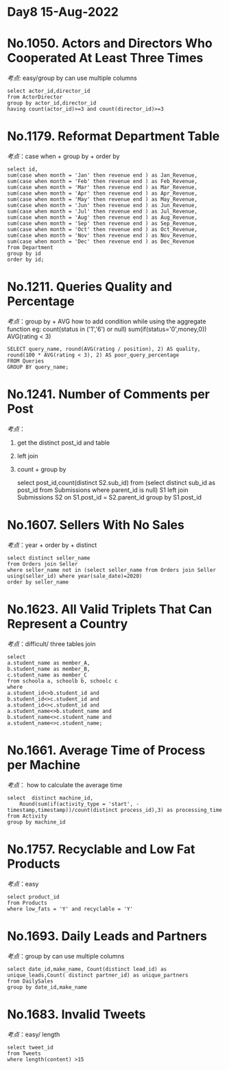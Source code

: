 #
Day8 15-Aug-2022
====

####
No.1050. Actors and Directors Who Cooperated At Least Three Times
==
*考点*: easy/group by can use multiple columns 
    
    select actor_id,director_id
    from ActorDirector
    group by actor_id,director_id
    having count(actor_id)>=3 and count(director_id)>=3

####

####
No.1179. Reformat Department Table
==
*考点*：case when + group by + order by 

    select id,
    sum(case when month = 'Jan' then revenue end ) as Jan_Revenue,
    sum(case when month = 'Feb' then revenue end ) as Feb_Revenue,
    sum(case when month = 'Mar' then revenue end ) as Mar_Revenue,
    sum(case when month = 'Apr' then revenue end ) as Apr_Revenue,
    sum(case when month = 'May' then revenue end ) as May_Revenue,
    sum(case when month = 'Jun' then revenue end ) as Jun_Revenue,
    sum(case when month = 'Jul' then revenue end ) as Jul_Revenue,
    sum(case when month = 'Aug' then revenue end ) as Aug_Revenue,
    sum(case when month = 'Sep' then revenue end ) as Sep_Revenue,
    sum(case when month = 'Oct' then revenue end ) as Oct_Revenue,
    sum(case when month = 'Nov' then revenue end ) as Nov_Revenue,
    sum(case when month = 'Dec' then revenue end ) as Dec_Revenue
    from Department
    group by id 
    order by id;
    
####

####
No.1211. Queries Quality and Percentage
==
*考点*：group by + AVG
how to add condition while using the aggregate function
eg:
count(status in ('1','6')  or null) 
sum(if(status='0',money,0))    
AVG(rating < 3)

    SELECT query_name, round(AVG(rating / position), 2) AS quality, 
    round(100 * AVG(rating < 3), 2) AS poor_query_percentage
    FROM Queries
    GROUP BY query_name;

####

####
No.1241. Number of Comments per Post
==
*考点*：
1. get the  distinct post_id and table 
2. left join 
3. count + group by


    select post_id,count(distinct S2.sub_id)
    from  (select distinct sub_id  as post_id from Submissions where parent_id is null) S1 
      left join Submissions S2
    on S1.post_id = S2.parent_id
    group by S1.post_id
####

####
No.1607. Sellers With No Sales
==
*考点*：year + order by + distinct 

    select distinct seller_name 
    from Orders join Seller
    where seller_name not in (select seller_name from Orders join Seller using(seller_id) where year(sale_date)=2020)
    order by seller_name

####

####
No.1623. All Valid Triplets That Can Represent a Country
==
*考点*：difficult/ three tables join 

    select 
    a.student_name as member_A, 
    b.student_name as member_B, 
    c.student_name as member_C
    from schoola a, schoolb b, schoolc c
    where
    a.student_id<>b.student_id and 
    b.student_id<>c.student_id and 
    a.student_id<>c.student_id and 
    a.student_name<>b.student_name and 
    b.student_name<>c.student_name and 
    a.student_name<>c.student_name;


####

####
No.1661. Average Time of Process per Machine
==
*考点*： how to calculate the  average time 

    select  distinct machine_id, 
        Round(sum(if(activity_type = 'start', -timestamp,timestamp))/count(distinct process_id),3) as processing_time
    from Activity
    group by machine_id



####
No.1757. Recyclable and Low Fat Products
==
*考点*：easy

    select product_id
    from Products
    where low_fats = 'Y' and recyclable = 'Y'


####
No.1693. Daily Leads and Partners
==  
*考点*：group by can use multiple columns

    select date_id,make_name, Count(distinct lead_id) as unique_leads,Count( distinct partner_id) as unique_partners
    from DailySales
    group by date_id,make_name

####
No.1683. Invalid Tweets
==
*考点*：easy/ length

    select tweet_id
    from Tweets
    where length(content) >15

